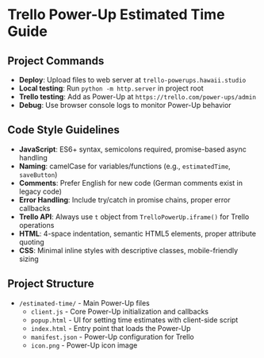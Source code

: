# Trello Power-Up Estimated Time Guide

## Project Commands
- **Deploy**: Upload files to web server at `trello-powerups.hawaii.studio`
- **Local testing**: Run `python -m http.server` in project root
- **Trello testing**: Add as Power-Up at `https://trello.com/power-ups/admin`
- **Debug**: Use browser console logs to monitor Power-Up behavior

## Code Style Guidelines
- **JavaScript**: ES6+ syntax, semicolons required, promise-based async handling
- **Naming**: camelCase for variables/functions (e.g., `estimatedTime`, `saveButton`)
- **Comments**: Prefer English for new code (German comments exist in legacy code)
- **Error Handling**: Include try/catch in promise chains, proper error callbacks
- **Trello API**: Always use `t` object from `TrelloPowerUp.iframe()` for Trello operations
- **HTML**: 4-space indentation, semantic HTML5 elements, proper attribute quoting
- **CSS**: Minimal inline styles with descriptive classes, mobile-friendly sizing

## Project Structure
- `/estimated-time/` - Main Power-Up files
  - `client.js` - Core Power-Up initialization and callbacks
  - `popup.html` - UI for setting time estimates with client-side script
  - `index.html` - Entry point that loads the Power-Up
  - `manifest.json` - Power-Up configuration for Trello
  - `icon.png` - Power-Up icon image